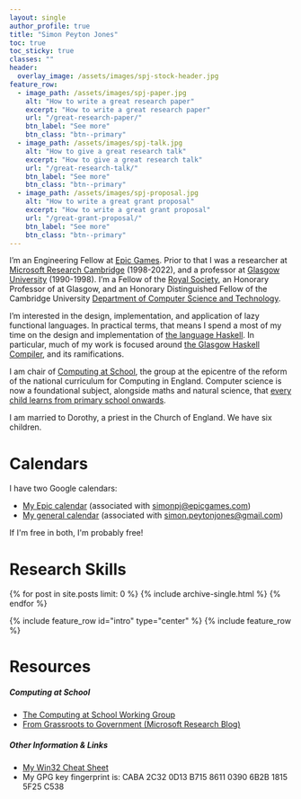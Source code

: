 ```yaml
---
layout: single
author_profile: true
title: "Simon Peyton Jones"
toc: true
toc_sticky: true
classes: ""
header:
  overlay_image: /assets/images/spj-stock-header.jpg
feature_row:
  - image_path: /assets/images/spj-paper.jpg
    alt: "How to write a great research paper"
    excerpt: "How to write a great research paper"
    url: "/great-research-paper/"
    btn_label: "See more"
    btn_class: "btn--primary"
  - image_path: /assets/images/spj-talk.jpg
    alt: "How to give a great research talk"
    excerpt: "How to give a great research talk"
    url: "/great-research-talk/"
    btn_label: "See more"
    btn_class: "btn--primary"
  - image_path: /assets/images/spj-proposal.jpg
    alt: "How to write a great grant proposal"
    excerpt: "How to write a great grant proposal"
    url: "/great-grant-proposal/"
    btn_label: "See more"
    btn_class: "btn--primary"
---
```


I’m an Engineering Fellow at [Epic Games](https://en.wikipedia.org/wiki/Epic_Games).  Prior to that I was a researcher at [Microsoft Research Cambridge](https://www.microsoft.com/en-us/research/lab/microsoft-research-cambridge/) (1998-2022), and a professor at [Glasgow University](http://www.dcs.gla.ac.uk/) (1990-1998).  I’m a Fellow of the [Royal Society](https://royalsociety.org/), an Honorary Professor of at Glasgow, and an Honorary Distinguished Fellow of the Cambridge University [Department of Computer Science and Technology](https://www.cst.cam.ac.uk/).

I’m interested in the design, implementation, and application of lazy functional languages. In practical terms, that means I spend a most of my time on the design and implementation of [the language Haskell](http://www.haskell.org/). In particular, much of my work is focused around [the Glasgow Haskell Compiler](http://haskell.org/ghc), and its ramifications.

I am chair of [Computing at School](http://www.computingatschool.org.uk/), the group at the epicentre of the reform of the national curriculum for Computing in England.  Computer science is now a foundational subject, alongside maths and natural science, that [every child learns from primary school onwards](https://www.computingatschool.org.uk/teaching-resources/2015/january/simon-peyton-joness-bookmarks).

I am married to Dorothy, a priest in the Church of England. We have six children.

# Calendars

I have two Google calendars:
* [My Epic calendar](https://calendar.google.com/calendar/u/1?cid=c2ltb25wakBlcGljZ2FtZXMuY29t) (associated with simonpj@epicgames.com)
* [My general calendar](https://calendar.google.com/calendar/u/0?cid=c2ltb24ucGV5dG9uam9uZXNAZ21haWwuY29t) (associated with simon.peytonjones@gmail.com)

If I'm free in both, I'm probably free!


# Research Skills

{% for post in site.posts limit: 0 %}
  {% include archive-single.html %}
{% endfor %}

{% include feature_row id="intro" type="center" %}
{% include feature_row %}

# Resources

##### Computing at School
- [The Computing at School Working Group](https://www.computingatschool.org.uk/)
- [From Grassroots to Government (Microsoft Research Blog)](https://www.microsoft.com/en-us/research/blog/from-grassroots-to-government/)

##### Other Information & Links
- [My Win32 Cheat Sheet](https://www.microsoft.com/en-us/research/publication/win-32-cheat-sheet/)
- My GPG key fingerprint is: CABA 2C32 0D13 B715 8611 0390 6B2B 1815 5F25 C538

